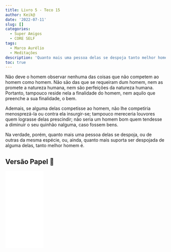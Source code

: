 ```yaml
---
title: Livro 5 - Teco 15
author: Keik@
date: '2022-07-11'
slug: []
categories:
  - Super Amigos
  - CORE SELF
tags:
  - Marco Aurélio
  - Meditações
description: 'Quanto mais uma pessoa delas se despoja tanto melhor homem é'
toc: true
---
```


Não deve o homem observar nenhuma das coisas que não competem ao homem como homem. Não são das que se requeiram dum homem, nem as promete a natureza humana, nem são perfeições da natureza humana. Portanto, tampouco reside nela a finalidade do homem, nem aquilo que preenche a sua finalidade, o bem. 

Ademais, se alguma delas competisse ao homem, não lhe competiria menosprezá-la ou contra ela insurgir-se; tampouco mereceria louvores quem lograsse delas prescindir; não seria um homem bom quem tendesse a diminuir o seu quinhão nalguma, caso fossem bens. 

Na verdade, porém, quanto mais uma pessoa delas se despoja, ou de outras da mesma espécie, ou, ainda, quanto mais suporta ser despojada de alguma delas, tanto melhor homem é.

## Versão Papel :book:
<iframe style="width:120px;height:240px;" marginwidth="0" marginheight="0" scrolling="no" frameborder="0" src="//ws-na.amazon-adsystem.com/widgets/q?ServiceVersion=20070822&OneJS=1&Operation=GetAdHtml&MarketPlace=BR&source=ss&ref=as_ss_li_til&ad_type=product_link&tracking_id=mundodekeika-20&language=pt_BR&marketplace=amazon&region=BR&placement=B092FVY4BB&asins=B092FVY4BB&linkId=37c5ec14221f61f811029aa88b520891&show_border=true&link_opens_in_new_window=true"></iframe>